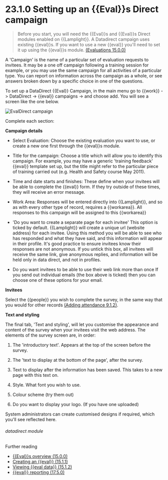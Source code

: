 # 23.1.0    Setting up an {{Eval}}s Direct campaign

> Before you start, you will need the {{Eval}}s and {{Eval}}s Direct modules enabled on {{Lamplight}}.  A Datadirect campaign uses existing {{eval}}s.  If you want to use a new {{eval}} you'll need to set it up using the {{eval}}s module.  [(Evaluations 15.0.0)](/help/index/v/{{version}}/p/15.0.0)

A 'Campaign' is the name of a particular set of evaluation requests to invitees.  It may be a one off campaign following a training session for example, or you may use the same campaign for all activities of a particular type.  You can report on information across the campaign as a whole, or see answers broken down by a specific choice in one of the questions. 

To set up a DataDirect {{Eval}} Campaign, in the main menu go to {{work}} -> DataDirect -> {{eval}} campaigns -> and choose add.  You will see a screen like the one below.

![EvalDirect campaign]({{imgpath}}207a.png)

Complete each section:

__Campaign details__

* Select Evaluation: Choose the existing evaluation you want to use, or create a new one first through the {{eval}}s module.
* Title for the campaign: Choose a title which will allow you to identify this campaign. For example, you may have a generic 'training feedback' {{eval}} template set up, but the title might refer to the particular piece of training carried out (e.g. Health and Safety course May 2011).
 * Time and date starts and finishes: These define when your invitees will be able to complete the {{eval}} form.  If they try outside of these times, they will receive an error message.
 * Work Area: Responses will be entered directly into {{Lamplight}}, and so as with every other type of record, requires a {{workarea}}.  All responses to this campaign will be assigned to this {{workarea}}
 
 * 'Do you want to create a separate page for each invitee'
 This option is ticked by default.  {{Lamplight}} will create a unique url (website address) for each invitee.  Using this method you will be able to see who has responded and what they have said, and this information will appear in their profile.  It's good practice to ensure invitees know their responses are not anonymous.  If you untick this box, all invitees will receive the same link, give anonymous replies, and information will be held only in data direct, and not in profiles.
 
 * Do you want invitees to be able to use their web link more than once
If you send out individual emails (the box above is ticked) then you can choose one of these options for your email.

__Invitees__

Select the {{people}} you wish to complete the survey, in the same way that you would for other records [(Adding attendance 9.1.2)](/help/index/v/{{version}}/p/9.1.2).

__Text and styling__

The final tab, 'Text and styling', will let you customise the appearance and content of the survey when your invitees visit the web address. The elements of the survey screen are, in order:

  1. The 'introductory text'. Appears at the top of the screen before the survey.
  2. The 'text to display at the bottom of the page', after the survey.
  3. Text to display after the information  has been saved.  This takes to a new page with this text on.
  
  4. Style.  What font you wish to use.
  5. Colour scheme (try them out)
  6. Do you want to display your logo. (If you have one uploaded)
  
System administrators can create customised designs if required, which you'll see reflected here.

###### datadirect module

Further reading
* [{{Eval}}s overview (15.0.0)](/help/index/v/{{version}}/p/15.0.0)
* [Creating an {{eval}} (15.1.1)](/help/index/v/{{version}}/p/15.1.1)
* [Viewing {{eval data}} (15.1.2)](/help/index/v/{{version}}/p/15.1.2)
* [{{eval}} reporting (17.5.0)](/help/index/v/{{version}}/p/17.5.0)

